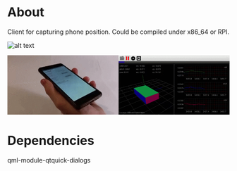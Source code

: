 # About
Client for capturing phone position. Could be compiled under x86_64 or RPI.

![alt text](https://raw.githubusercontent.com/karruzz/tracker_client/master/img/s.png)

![alt text](https://raw.githubusercontent.com/karruzz/tracker_client/master/img/combined.gif)

# Dependencies
qml-module-qtquick-dialogs
